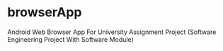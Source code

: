 # browserApp
Android Web Browser App For University Assignment Project (Software Engineering Project With Software Module)
